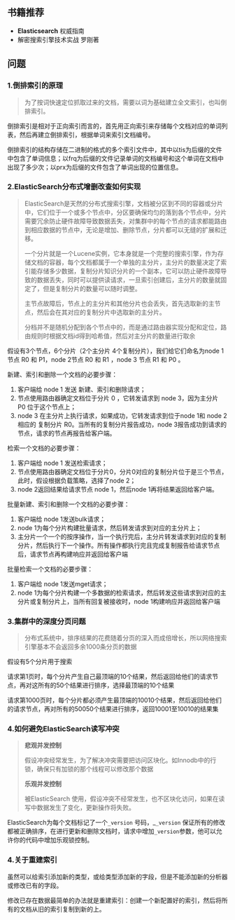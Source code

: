 ## 书籍推荐

- **Elasticsearch**	权威指南
- 解密搜索引擎技术实战 罗刚著

## 问题

### 1.倒排索引的原理

> 为了按词快速定位抓取过来的文档，需要以词为基础建立全文索引，也叫倒排索引。

倒排索引是相对于正向索引而言的，首先用正向索引来存储每个文档对应的单词列表，然后再建立倒排索引，根据单词来索引文档编号。

倒排索引的结构存储在二进制的格式的多个索引文件中，其中以tis为后缀的文件中包含了单词信息；以frq为后缀的文件记录单词的文档编号和这个单词在文档中出现了多少次；以prx为后缀的文件包含了单词出现的位置信息。

### 2.ElasticSearch分布式增删改查如何实现

> ElasticSearch是天然的分布式搜索引擎，文档被分区到不同的容器或分片中，它们位于一个或多个节点中，分区要确保均匀的落到各个节点中，分片需要冗余防止硬件故障导致数据丢失，对集群中的每个节点的请求都能路由到相应数据的节点中，无论是增加、删除节点，分片都可以无缝的扩展和迁移。
>
> 一个分片就是一个Lucene实例，它本身就是一个完整的搜索引擎，作为存储文档的容器，每个文档都属于一个单独的主分片，主分片的数量决定了索引能存储多少数据，复制分片知识分片的一个副本，它可以防止硬件故障导致的数据丢失，同时可以提供读请求，一旦索引创建后，主分片的数量就固定了，但是复制分片的数量可以随时调整。
>
> 主节点故障后，节点上的主分片和其他分片也会丢失，首先选取新的主节点，然后会在其对应的复制分片中选取新的主分片。
>
> 分档并不是随机分配到各个节点中的，而是通过路由器实现分配和定位，路由规则时根据文档id得到哈希值，然后对主分片的数量进行取余

假设有3个节点，6个分片（2个主分片 4个复制分片），我们给它们命名为node 1节点 R0 和 P1，node 2节点 R0 和 R1 ，node 3 节点 R1 和 P0 。

新建、索引和删除一个文档的必要步骤：

1. 客户端给 node 1 发送 新建、索引和删除请求；
2. 节点使用路由器确定文档位于分片 0 ，它转发请求到 node 3，因为主分片 P0 位于这个节点上；
3. node 3 在主分片上执行请求，如果成功，它转发请求到位于node 1和 node 2相应的 复制分片 R0。当所有的复制分片报告成功，node 3报告成功到请求的节点，请求的节点再报告给客户端。

检索一个文档的必要步骤：

1. 客户端给 node 1 发送检索请求；
2. 节点使用路由器确定文档位于分片0，分片0对应的复制分片位于是三个节点，此时，假设根据负载策略，选择了node 2；
3. node 2返回结果给请求节点 node 1，然后node 1再将结果返回给客户端。

批量新建、索引和删除一个文档的必要步骤：

1. 客户端给 node 1发送bulk请求；
2. node 1为每个分片构建批量请求，然后转发请求到对应的主分片上；
3. 主分片一个一个的按序操作，当一个执行完后，主分片转发请求到对应的复制分片，然后执行下一个操作。所有操作都执行完且完成复制报告给请求节点后，请求节点再构建响应并返回给客户端

批量检索一个文档的必要步骤：

1. 客户端给 node 1发送mget请求；
2. node 1为每个分片构建一个多数据的检索请求，然后转发这些请求到对应的主分片或复制分片上，当所有回复被接收时，node 1构建响应并返回给客户端

### 3.集群中的深度分页问题

>分布式系统中，排序结果的花费随着分页的深入而成倍增长，所以网络搜索引擎基本不会返回多余1000条分页的数据

假设有5个分片用于搜索

请求第1页时，每个分片产生自己最顶端的10个结果，然后返回给他们的请求节点，再对这所有的50个结果进行排序，选择最顶端的10个结果

请求第1000页时，每个分片都必须产生最顶端的10010个结果，然后返回给他们的请求节点，再对所有的50050个结果进行排序，返回10001至10010的结果集

### 4.如何避免ElasticSearch读写冲突

> **悲观并发控制**
>
> 假设冲突经常发生，为了解决冲突需要把访问区块化。如Innodb中的行锁，确保只有加锁的那个线程可以修改那个数据
>
> **乐观并发控制**
>
> 被ElasticSearch 使用，假设冲突不经常发生，也不区块化访问，如果在读写中数据发生了变化，更新操作将失败。

ElasticSearch为每个文档标记了一个`_version` 号码，_`_version` 保证所有的修改都被正确排序，在进行更新和删除文档时，请求中增加`_version`参数，他可以允许你的代码中增加乐观锁控制。

### 4.关于重建索引

虽然可以给索引添加新的类型，或给类型添加新的字段，但是不能添加新的分析器或修改已有的字段。

修改已存在数据最简单的办法就是重建索引：创建一个新配置好的索引，然后将所有的文档从旧的索引复制到新的上。
